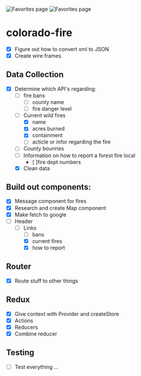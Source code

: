 ![Favorites page](./wildFire/src/images/screen-shot1)
![Favorites page](./wildFire/src/images/screen-shot2)

# colorado-fire
- [x]  Figure out how to convert xml to JSON
- [x] Create wire frames

## Data Collection
- [x] Determine which API's regarding:
  - [ ] fire bans
    - [ ] county name
    - [ ] fire danger level
  - [ ] Current wild fires
    - [x] name
    - [x] acres burned
    - [x] containment
    - [ ] acticle or infor regarding the fire
  - [ ] County bounries
  - [ ] Information on how to report a forest fire local
    - [ ]fire dept numbers
  - [x] Clean data
  
## Build out components:
- [x] Message component for fires
- [x] Research and create Map component
- [x] Make fetch to google
- [ ] Header
  - [ ] Links
    - [ ] bans
    - [x] current fires
    - [x] how to report
    
## Router 
  - [x] Route stuff to other things

## Redux
  - [x] Give context with Provider and createStore
  - [x] Actions
  - [x] Reducers
  - [x] Combine reducer
  
## Testing

- [ ] Test everything ...
  
  

  
